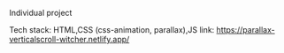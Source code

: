 Individual project

Tech stack: HTML,CSS (css-animation, parallax),JS
link: https://parallax-verticalscroll-witcher.netlify.app/
